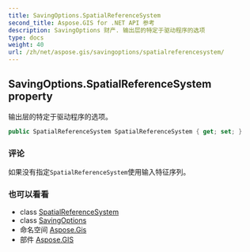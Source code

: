 ```yaml
---
title: SavingOptions.SpatialReferenceSystem
second_title: Aspose.GIS for .NET API 参考
description: SavingOptions 财产. 输出层的特定于驱动程序的选项
type: docs
weight: 40
url: /zh/net/aspose.gis/savingoptions/spatialreferencesystem/
---
```

## SavingOptions.SpatialReferenceSystem property

输出层的特定于驱动程序的选项。

```csharp
public SpatialReferenceSystem SpatialReferenceSystem { get; set; }
```

### 评论

如果没有指定`SpatialReferenceSystem`使用输入特征序列。

### 也可以看看

* class [SpatialReferenceSystem](../../../aspose.gis.spatialreferencing/spatialreferencesystem/)
* class [SavingOptions](../)
* 命名空间 [Aspose.Gis](../../savingoptions/)
* 部件 [Aspose.GIS](../../../)


